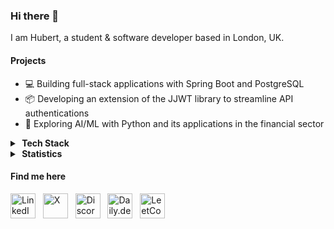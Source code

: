### Hi there 👋

I am Hubert, a student & software developer based in London, UK.

#### Projects

- 💻 Building full-stack applications with Spring Boot and PostgreSQL
- 📦 Developing an extension of the JJWT library to streamline API authentications
- 🤖 Exploring AI/ML with Python and its applications in the financial sector

<!-- ## 💻 Tech Stack -->
<!-- https://github.com/inttter/md-badges -->
<!-- https://github.com/tandpfun/skill-icons -->
<!-- FORK: https://github.com/LelouchFR/skill-icons -->
<!-- https://github.com/Trixzyy/skill-icons-builder -->

<details closed>
    <summary>
        <b>&nbsp;Tech&nbsp;Stack</b>
    </summary>
    <br/>

<b style="margin-top:1rem;">Languages</b><div>
<img src="https://go-skill-icons.vercel.app/api/icons?i=go,js,ts,java,python,haskell,mysql,postgresql&titles=true" alt="Languages" height="35" />

</div>

<!-- ![Languages](https://go-skill-icons.vercel.app/api/icons?i=js,ts,go,java,python,haskell&titles=true) -->

<b style="margin-top:1rem;">Frameworks</b><div><img src="https://go-skill-icons.vercel.app/api/icons?i=react,tailwind,svelte,vitest,spring,nodejs,express&titles=true" alt="Languages" height="35" style="margin-bottom:1rem" /></div>

<!-- **Backend:**

<img src="https://go-skill-icons.vercel.app/api/icons?i=,mysql,postgres,mongodb&titles=true" alt="Languages" height="35" style="margin-bottom:1rem" /> -->

<!-- ![Backend Frameworks](https://go-skill-icons.vercel.app/api/icons?i=spring,nodejs,express,socketio,mysql,postgres,mongodb&titles=true) -->

**Tools**

<img src="https://go-skill-icons.vercel.app/api/icons?i=aws,gcp,firebase,git,docker,postman,insomnia,vite,socketio&titles=true" alt="Languages" height="35" style="margin-bottom:1rem" />

<!-- ![Development Tools](https://go-skill-icons.vercel.app/api/icons?i=aws,gcp,firebase,git,docker,vite,vscode,idea&titles=true) -->

<!-- **Testing:** -->

<!-- <img src="https://go-skill-icons.vercel.app/api/icons?i=postman,insomnia,storybook,vitest,testinglibrary,ipfs&titles=true" alt="Languages" height="40" style="margin-bottom:1rem" /> -->

<!-- ![Development Tools](https://go-skill-icons.vercel.app/api/icons?i=postman,insomnia,storybook,vitest,testinglibrary,ipfs&titles=true) -->

</details>

<details closed>
  <summary><b>&nbsp;Statistics</b></summary>
  <br/>
  <!-- <a href='https://profile.codersrank.io/user/gautamkrishnar/'>
  <img src='http://cr-skills-chart-widget.azurewebsites.net/api/api?username=gautamkrishnar&padding=30&skills=angular,batchfile,c,C%23,coffeescript,dart,go,html,json,java,javascript,less,mysql,php,pandas,perl,python,reactjs,scss,shell,svelte,swift,typescript,vue'>
  </a> -->

</details>

<!--
-   **Programming Languages**: JavaScript/TypeScript, Java, Go, Python
-   **Frontend Development**: React, Redux, React Query, Tailwind, Storybook
-   **Backend Development**: Spring Boot, Node.js, WebSockets
-   **Databases & Cloud**: MySQL, PostgreSQL, MongoDB, Google Cloud, Firebase
-   **Development Tools**: Git, Docker, Visual Paradigm, VS Code, IntelliJ IDEA
-   **Testing Tools & Frameworks**: Postman, Insomnia, JUnit, Mockito, Testcontainers, Vitest, React Testing Library

------

-   **Languages**:                    Java, Python, C++, JavaScript, TypeScript, HTML, CSS
-   **Technologies & Libraries**:     Spring Boot, React, Redux, React Query, Node.js, Express.js, WebSocket,
-   **Databases**:                    MySQL, PostgreSQL, MongoDB, Firebase Cloud
-   **Software & Tools**:             Git, Docker, UML, Visual Paradigm, VS Code, IntelliJ IDEA
-   **Testing**:                      Postman, Insomnia, JUnit, Mockito, Testcontainers, Vitest, React Testing Library, Storybook

------

## Links

<p align="left">
    <a href="https://www.hstoklosa.dev/">Portfolio</a>
    •
    <a href="https://www.linkedin.com/in/hubertstoklosa">LinkedIn</a>
    •
    <a href="https://twitter.com/exotic2137">X</a>
    •
    <a href="https://discord.com/users/527963473184030720">Discord</a>
  </p>
</p>
-->

#### Find me here

[<img src="https://go-skill-icons.vercel.app/api/icons?i=linkedin&titles=true" height="40" alt="LinkedIn">](https://www.linkedin.com/in/hubertstoklosa/)&nbsp;&nbsp;
[<img src="https://go-skill-icons.vercel.app/api/icons?i=x&titles=true" height="40" alt="X">](https://x.com/hyprxotic/)&nbsp;&nbsp;
[<img src="https://go-skill-icons.vercel.app/api/icons?i=discord&titles=true" height="40" alt="Discord">](https://discord.com/users/527963473184030720)&nbsp;&nbsp;
[<img src="https://go-skill-icons.vercel.app/api/icons?i=dailydev&titles=true" height="40" alt="Daily.dev">](https://app.daily.dev/exotic)&nbsp;&nbsp;
[<img src="https://go-skill-icons.vercel.app/api/icons?i=leetcode&titles=true" height="40" alt="LeetCode">](https://leetcode.com/u/hstoklosa/)

<!-- Check out my <a href="https://www.hstoklosa.dev/">portfolio</a> website! -->

<!-- [![Frontend Frameworks](https://go-skill-icons.vercel.app/api/icons?i=linkedin&titles=true)](https://www.linkedin.com/in/hubertstoklosa/)&nbsp;&nbsp;
[![Frontend Frameworks](https://go-skill-icons.vercel.app/api/icons?i=x&titles=true)](https://x.com/hyprxotic/)&nbsp;&nbsp;
[![Frontend Frameworks](https://go-skill-icons.vercel.app/api/icons?i=discord&titles=true)](https://discord.com/users/527963473184030720)&nbsp;&nbsp;
[![Frontend Frameworks](https://go-skill-icons.vercel.app/api/icons?i=dailydev&titles=true)](https://app.daily.dev/exotic)&nbsp;&nbsp;
[![Frontend Frameworks](https://go-skill-icons.vercel.app/api/icons?i=leetcode&titles=true)](https://leetcode.com/u/hstoklosa/) -->

<!-- <a href="https://www.linkedin.com/in/hubertstoklosa/" target="_blank" style="text-decoration: none;">
    <img src="https://go-skill-icons.vercel.app/api/icons?i=linkedin&titles=true" alt="LinkedIn" height="40" />
</a>&nbsp;
<a href="https://x.com/hyprxotic/" target="_blank" style="text-decoration: none;">
    <img src="https://go-skill-icons.vercel.app/api/icons?i=x&titles=true" alt="X" height="40" />
</a>&nbsp;
<a href="https://discord.com/users/527963473184030720" target="_blank" style="text-decoration: none;">
    <img src="https://go-skill-icons.vercel.app/api/icons?i=discord&titles=true" alt="Discord" height="40" />
</a>&nbsp;
<a href="https://app.daily.dev/exotic" target="_blank" style="text-decoration: none;">
    <img src="https://go-skill-icons.vercel.app/api/icons?i=dailydev&titles=true" alt="Daily.dev" height="40" />
</a>&nbsp;
<a href="https://leetcode.com/u/hstoklosa/" target="_blank" style="text-decoration: none;">
    <img src="https://go-skill-icons.vercel.app/api/icons?i=leetcode&titles=true" alt="LeetCode" height="40" />
</a> -->
